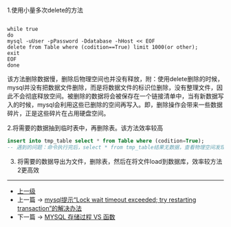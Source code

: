 <!-- 删除数据量较大的表的部分数据 -->

1.使用小量多次delete的方法
```shell

while true
do
mysql -uUser -pPassword -Ddatabase -hHost << EOF
delete from Table where (codition==True) limit 1000(or other);
exit
EOF
done

```
该方法删除数据慢，删除后物理空间也并没有释放，附：使用delete删除的时候，mysql并没有把数据文件删除，而是将数据文件的标识位删除，没有整理文件，因此不会彻底释放空间。被删除的数据将会被保存在一个链接清单中，当有新数据写入的时候，mysql会利用这些已删除的空间再写入。即，删除操作会带来一些数据碎片，正是这些碎片在占用硬盘空间。

2.将需要的数据抽到临时表中，再删除表。该方法效率较高
```sql
insert into tmp_table select * from Table where (codition=True);
-- 遇到的问题：命令执行完后，select * from tmp_table结果无数据，查看物理空间发现有几个G的数据，可能是数据量太大造成insert失败，考虑select数据量分小一点。
```

3. 将需要的数据导出为文件，删除表，然后在将文件load到数据库，效率较方法2更高效

---
- [上一级](README.md)
- 上一篇 -> [mysql提示“Lock wait timeout exceeded; try restarting transaction”的解决办法](Lock_wait_timeout_exceeded.md)
- 下一篇 -> [MYSQL 存储过程 VS 函数](procedureVSFunction.md)
